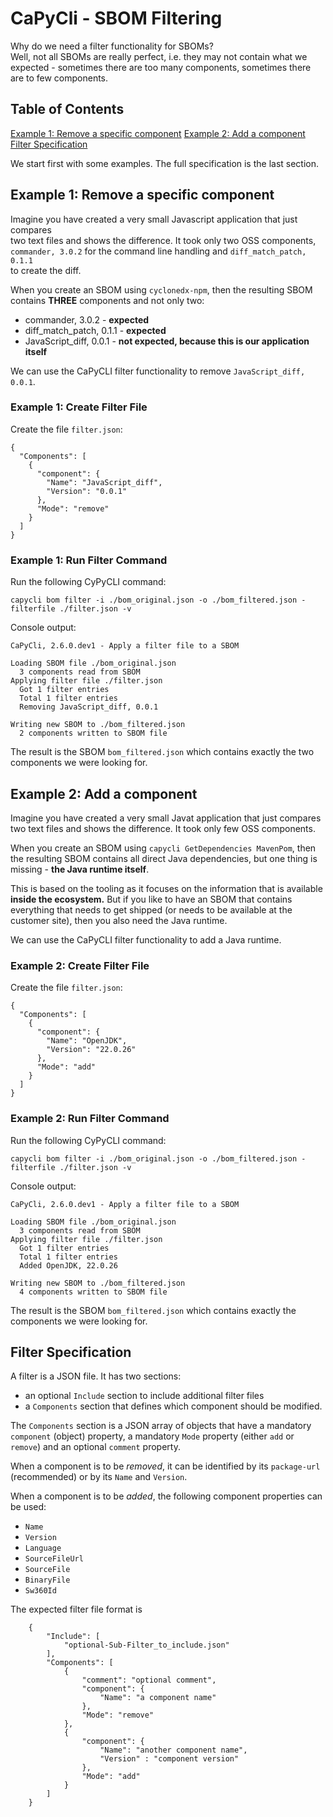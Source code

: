 <!--
# SPDX-FileCopyrightText: (c) 2024 Siemens
# SPDX-License-Identifier: MIT
-->

# CaPyCli - SBOM Filtering

Why do we need a filter functionality for SBOMs?  
Well, not all SBOMs are really perfect, i.e. they may not contain
what we expected - sometimes there are too many components, sometimes
there are to few components.

## Table of Contents

[Example 1: Remove a specific component](#example-1-remove-a-specific-component)
[Example 2: Add a component](#example-2-add-a-component)
[Filter Specification](#filter-specification)

We start first with some examples. The full specification is the last section.

## Example 1: Remove a specific component

Imagine you have created a very small Javascript application that just compares  
two text files and shows the difference. It took only two OSS components,  
`commander, 3.0.2` for the command line handling and `diff_match_patch, 0.1.1`  
to create the diff.

When you create an SBOM using `cyclonedx-npm`, then the resulting SBOM contains
**THREE** components and not only two:

* commander, 3.0.2 - **expected**
* diff_match_patch, 0.1.1 - **expected**
* JavaScript_diff, 0.0.1 - **not expected, because this is our application itself**

We can use the CaPyCLI filter functionality to remove `JavaScript_diff, 0.0.1`.

### Example 1: Create Filter File

Create the file `filter.json`:

```code
{
  "Components": [
    {
      "component": {
        "Name": "JavaScript_diff",
        "Version": "0.0.1"
      },
      "Mode": "remove"
    }
  ]
}
```

### Example 1: Run Filter Command

Run the following CyPyCLI command:

```shell
capycli bom filter -i ./bom_original.json -o ./bom_filtered.json -filterfile ./filter.json -v
```

Console output:

```shell
CaPyCli, 2.6.0.dev1 - Apply a filter file to a SBOM

Loading SBOM file ./bom_original.json
  3 components read from SBOM
Applying filter file ./filter.json
  Got 1 filter entries
  Total 1 filter entries
  Removing JavaScript_diff, 0.0.1

Writing new SBOM to ./bom_filtered.json
  2 components written to SBOM file
```

The result is the SBOM `bom_filtered.json` which contains exactly the two
components we were looking for.

## Example 2: Add a component

Imagine you have created a very small Javat application that just compares  
two text files and shows the difference. It took only few OSS components.

When you create an SBOM using `capycli GetDependencies MavenPom`, then the
resulting SBOM contains all direct Java dependencies, but one thing is
missing - **the Java runtime itself**.

This is based on the tooling as it focuses on the information that is
available **inside the ecosystem.** But if you like to have an SBOM that
contains everything that needs to get shipped (or needs to be available at
the customer site), then you also need the Java runtime.

We can use the CaPyCLI filter functionality to add a Java runtime.

### Example 2: Create Filter File

Create the file `filter.json`:

```code
{
  "Components": [
    {
      "component": {
        "Name": "OpenJDK",
        "Version": "22.0.26"
      },
      "Mode": "add"
    }
  ]
}
```

### Example 2: Run Filter Command

Run the following CyPyCLI command:

```shell
capycli bom filter -i ./bom_original.json -o ./bom_filtered.json -filterfile ./filter.json -v
```

Console output:

```shell
CaPyCli, 2.6.0.dev1 - Apply a filter file to a SBOM

Loading SBOM file ./bom_original.json
  3 components read from SBOM
Applying filter file ./filter.json
  Got 1 filter entries
  Total 1 filter entries
  Added OpenJDK, 22.0.26

Writing new SBOM to ./bom_filtered.json
  4 components written to SBOM file
```

The result is the SBOM `bom_filtered.json` which contains exactly the
components we were looking for.

## Filter Specification

A filter is a JSON file. It has two sections:

* an optional `Include` section to include additional filter files
* a `Components` section that defines which component should be modified.

The `Components` section is a JSON array of objects that have
a mandatory `component` (object) property, a mandatory `Mode` property
(either `add` or `remove`) and an optional `comment` property.

When a component is to be *removed*, it can be identified by its `package-url`
(recommended) or by its `Name` and `Version`.

When a component is to be *added*, the following component properties
can be used:

* `Name`
* `Version`
* `Language`
* `SourceFileUrl`
* `SourceFile`
* `BinaryFile`
* `Sw360Id`

The expected filter file format is

```code
    {
        "Include": [
            "optional-Sub-Filter_to_include.json"
        ],
        "Components": [
            {
                "comment": "optional comment",
                "component": {
                    "Name": "a component name"
                },
                "Mode": "remove"
            },
            {
                "component": {
                    "Name": "another component name",
                    "Version" : "component version"
                },
                "Mode": "add"
            }
        ]
    }
```
